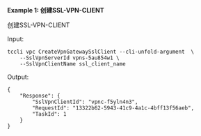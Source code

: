 **Example 1: 创建SSL-VPN-CLIENT**

创建SSL-VPN-CLIENT

Input: 

```
tccli vpc CreateVpnGatewaySslClient --cli-unfold-argument  \
    --SslVpnServerId vpns-5au854w1 \
    --SslVpnClientName ssl_client_name
```

Output: 
```
{
    "Response": {
        "SslVpnClientId": "vpnc-f5yln4n3",
        "RequestId": "13322b62-5943-41c9-4a1c-4bff13f56aeb",
        "TaskId": 1
    }
}
```

